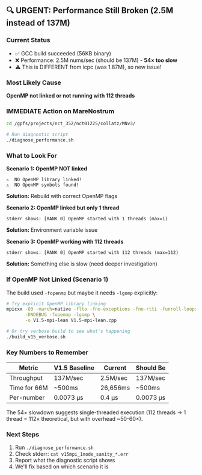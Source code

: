## 🔍 URGENT: Performance Still Broken (2.5M instead of 137M)

### Current Status
- ✅ GCC build succeeded (56KB binary)
- ❌ Performance: 2.5M nums/sec (should be 137M) - **54× too slow**
- ⚠️  This is DIFFERENT from icpc (was 1.87M), so new issue!

### Most Likely Cause
**OpenMP not linked or not running with 112 threads**

### IMMEDIATE Action on MareNostrum

```bash
cd /gpfs/projects/nct_352/nct01225/collatz/MNv3/

# Run diagnostic script
./diagnose_performance.sh
```

### What to Look For

**Scenario 1: OpenMP NOT linked**
```
⚠️  NO OpenMP library linked!
⚠️  NO OpenMP symbols found!
```
**Solution:** Rebuild with correct OpenMP flags

**Scenario 2: OpenMP linked but only 1 thread**
```
stderr shows: [RANK 0] OpenMP started with 1 threads (max=1)
```
**Solution:** Environment variable issue

**Scenario 3: OpenMP working with 112 threads**
```
stderr shows: [RANK 0] OpenMP started with 112 threads (max=112)
```
**Solution:** Something else is slow (need deeper investigation)

### If OpenMP Not Linked (Scenario 1)

The build used `-fopenmp` but maybe it needs `-lgomp` explicitly:

```bash
# Try explicit OpenMP library linking
mpicxx -O3 -march=native -flto -fno-exceptions -fno-rtti -funroll-loops \
       -DNDEBUG -fopenmp -lgomp \
       -o V1.5-mpi-lean V1.5-mpi-lean.cpp

# Or try verbose build to see what's happening
./build_v15_verbose.sh
```

### Key Numbers to Remember

| Metric | V1.5 Baseline | Current | Should Be |
|--------|---------------|---------|-----------|
| Throughput | 137M/sec | 2.5M/sec | 137M/sec |
| Time for 66M | ~500ms | 26,656ms | ~500ms |
| Per-number | 0.0073 μs | 0.4 μs | 0.0073 μs |

The 54× slowdown suggests single-threaded execution (112 threads → 1 thread = 112× theoretical, but with overhead ~50-60×).

### Next Steps

1. Run `./diagnose_performance.sh` 
2. Check stderr: `cat v15mpi_1node_sanity_*.err`
3. Report what the diagnostic script shows
4. We'll fix based on which scenario it is
